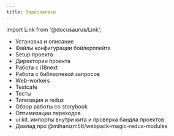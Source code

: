 ```yaml
---
title: Видеозаписи
---
```


import Link from '@docusaurus/Link';

- <Link to='https://youtu.be/W7-KKiR1_bw'>Установка и описание</Link> 
- <Link to='https://youtu.be/0PIOFdmR9_o'>Файлы конфигурации бойлерплейта</Link> 
- <Link to='https://youtu.be/1Zy-enxep9E'>Setup проекта</Link> 
- <Link to='https://youtu.be/m80yGFuFxcE'>Директории проекта</Link> 
- <Link to='https://youtu.be/w0bBV8gQYMk'>Работа с i18next</Link> 
- <Link to='https://youtu.be/qNNzNbW4HJg'>Работа с библиотекой запросов</Link> 
- <Link to='https://youtu.be/B_R6nItm6lY'>Web-workers</Link> 
- <Link to='https://youtu.be/QdEJAbOZaE8'>Testcafe</Link> 
- <Link to='https://youtu.be/lh9Em6ZUuig'>Тесты</Link> 
- <Link to='https://youtu.be/mqOmQzfHbdw'>Типизация и redux</Link> 
- <Link to='https://youtu.be/T7_jIQowNac'>Обзор работы со storybook</Link> 
- <Link to='https://youtu.be/Ax75Dc0UaFI'>Оптимизации переходов</Link> 
- <Link to='https://youtu.be/wS6Z8gSB53c'>ui kit. импорты внутри кита и проверка бандла проектов</Link> 
- <Link to='https://www.youtube.com/watch?v=DU4jVtHc8-I&t=358s&ab_channel=WildTech'>Доклад про @mihanizm56/webpack-magic-redux-modules</Link> 
